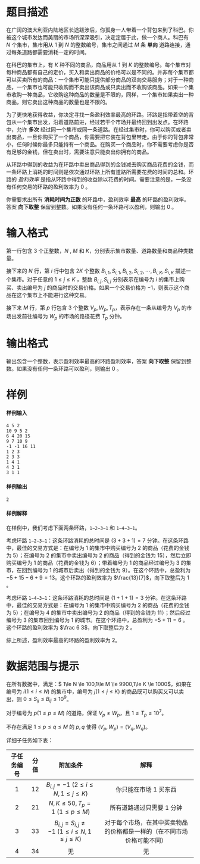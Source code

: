 
# 题目描述

在广阔的澳大利亚内陆地区长途跋涉后，你孤身一人带着一个背包来到了科巴。你被这个城市发达而美丽的市场所深深吸引，决定定居于此，做一个商人。科巴有 $N$ 个集市，集市用从 $1$ 到 $N$ 的整数编号，集市之间通过 $M$ 条 **单向** 道路连接，通过每条道路都需要消耗一定的时间。

在科巴的集市上，有 $K$ 种不同的商品，商品用从 $1$ 到 $K$ 的整数编号。每个集市对每种商品都有自己的定价，买入和卖出商品的价格可以是不同的。并非每个集市都可以买卖所有的商品：一个集市可能只提供部分商品的双向交易服务；对于一种商品，一个集市也可能只收购而不卖出该商品或只卖出而不收购该商品。如果一个集市收购一种商品，它收购这种商品的数量是不限的，同样，一个集市如果卖出一种商品，则它卖出这种商品的数量也是不限的。

为了更快地获得收益，你决定寻找一条盈利效率最高的环路。环路是指带着空的背包从一个集市出发，沿着道路前进，经过若干个市场并最终回到出发点。在环路中，允许 **多次** 经过同一个集市或同一条道路。在经过集市时，你可以购买或者卖出商品，一旦你购买了一个商品，你需要把它装在背包里带走。由于你的背包非常小，任何时候你最多只能持有一个商品。在购买一个商品时，你不需要考虑你是否有足够的金钱，但在卖出时，需要注意只能卖出你拥有的商品。

从环路中得到的收益为在环路中卖出商品得到的金钱减去购买商品花费的金钱，而一条环路上消耗的时间则是依次通过环路上所有道路所需要花费的时间的总和。环路的 *盈利效率* 是指从环路中得到的收益除以花费的时间。需要注意的是，一条没有任何交易的环路的盈利效率为 $0$ 。

你需要求出所有 **消耗时间为正数** 的环路中，盈利效率 **最高** 的环路的盈利效率。答案 **向下取整** 保留到整数。如果没有任何一条环路可以盈利，则输出 $0$ 。

# 输入格式

第一行包含 $3$ 个正整数，$N$ , $M$ 和 $K$，分别表示集市数量、道路数量和商品种类数量。

接下来的 $N$ 行，第 $i$ 行中包含 $2K$ 个整数 $B_{i,1},S_{i,1},B_{i,2},S_{i,2},\cdots ,B_{i,K},S_{i,K}$ 描述一个集市。对于任意的 $1\leq j\leq K$ ，整数 $B_{i,j},S_{i,j}$ 分别表示在编号为 $i$ 的集市上购买、卖出编号为 $j$ 的商品时的交易价格。如果一个交易价格为 $-1$，则表示这个商品在这个集市上不能进行这种交易。

接下来 $M$ 行，第 $p$ 行包含 $3$ 个整数 $V_p,W_p,T_p$，表示存在一条从编号为 $V_p$ 的市场出发前往编号为 $W_p$ 的市场的路径花费 $T_p$ 分钟。


# 输出格式

输出包含一个整数，表示盈利效率最高的环路盈利效率，答案 **向下取整** 保留到整数。如果没有任何一条环路可以盈利，则输出 $0$ 。


# 样例

#### 样例输入

```plain
4 5 2
10 9 5 2
6 4 20 15
9 7 10 9
-1 -1 16 11
1 2 3
2 3 3
1 4 1
4 3 1
3 1 1
```

#### 样例输出

```plain
2
```

#### 样例解释
在样例中，我们考虑下面两条环路，`1−2−3−1` 和 `1−4−3−1`。

考虑环路 `1−2−3−1`：这条环路消耗的总时间是 $(3+3+1)=7$ 分钟。在这条环路中，最佳的交易方式是：在编号为 $1$ 的集市中购买编号为 $2$ 的商品（花费的金钱为 $5$）；在编号为 $2$ 的集市中卖出编号为 $2$ 的商品（得到的金钱为 $15$），然后立即购买编号为 $1$ 的商品（花费的金钱为 $6$）；带着编号为 1 的商品经过编号为 3 的集市，在回到编号为 $1$ 的城市后卖出（得到的金钱为 $9$）。在这个环路中，总盈利为 $−5+15−6+9=13$。这个环路的盈利效率为 $\frac{13}{7}$，向下取整后为 $1$ 。

考虑环路 `1−4−3−1`：这条环路消耗的总时间是 $(1+1+1)=3$ 分钟。在这条环路中，最佳的交易方式是：在编号为 $1$ 的集市中购买编号为 $2$ 的商品（花费的金钱为 $5$）；在编号为 $4$ 的集市中卖出编号为 $2$ 的商品（得到的金钱为 $11$）；然后经过编号为 $3$ 的集市回到编号为 $1$ 的城市。在这个环路中，总盈利为 $−5+11=6$ 。 这个环路的盈利效率为 $\frac 6 3$，向下取整后为 $2$ 。

综上所述，盈利效率最高的环路的盈利效率为 $2$。

# 数据范围与提示

在所有数据中，满足：$ 1\le N \le 100,1\le M \le 9900,1\le K \le 1000$，如果在编号为 $i (1\le i\le N)$ 的集市中，编号为 $j(1\le j\le K)$ 的商品既可以购买又可以卖出，则 $0\le S_{ij}\le B_{ij}\le 10^9$​。

对于编号为 $p (1\le p\le M)$ 的道路，保证 $V_p\neq W_p$，且 $1\le T_p\le 10^7$。

不存在满足 $1\le p\le q\le M$ 的 $p,q$ 使得 $(V_p,W_p)=(V_q,W_q)$。

详细子任务如下表：

| 子任务编号 | 分值 |                      附加条件                       |                             解释                             |
| :--------: | :--: | :-------------------------------------------------: | :----------------------------------------------------------: |
|    $1$     | $12$ |       $B_{i,j}=-1\ (2\le i\le N,1\le j\le K)$       |                   你只能在市场 $1$ 买东西                    |
|    $2$     | $21$ |          $N,K\le 50,T_p=1\ (1\le p\le M)$           |                 所有道路通过只需要 $1$ 分钟                  |
|    $3$     | $33$ | $B_{i,j}=S_{i,j}\neq -1\ (1\le i\le N,1\le j\le K)$ | 对于每个市场，在其中买卖物品的价格都是一样的（在不同市场价格可能不同） |
|    $4$     | $34$ |                         无                          |                              无 <!-- 233 -->                              |



